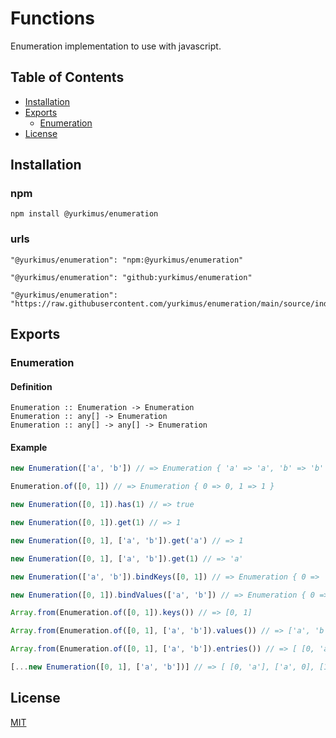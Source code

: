 # Functions

Enumeration implementation to use with javascript.

## Table of Contents

- [Installation](#installation)
- [Exports](#exports)
  - [Enumeration](#Enumeration)
- [License](#license)

## Installation

### npm

```
npm install @yurkimus/enumeration
```

### urls

```
"@yurkimus/enumeration": "npm:@yurkimus/enumeration"
```

```
"@yurkimus/enumeration": "github:yurkimus/enumeration"
```

```
"@yurkimus/enumeration": "https://raw.githubusercontent.com/yurkimus/enumeration/main/source/index.js"
```

## Exports

### Enumeration

#### Definition

```
Enumeration :: Enumeration -> Enumeration
Enumeration :: any[] -> Enumeration
Enumeration :: any[] -> any[] -> Enumeration
```

#### Example

```javascript
new Enumeration(['a', 'b']) // => Enumeration { 'a' => 'a', 'b' => 'b' }

Enumeration.of([0, 1]) // => Enumeration { 0 => 0, 1 => 1 }

new Enumeration([0, 1]).has(1) // => true

new Enumeration([0, 1]).get(1) // => 1

new Enumeration([0, 1], ['a', 'b']).get('a') // => 1

new Enumeration([0, 1], ['a', 'b']).get(1) // => 'a'

new Enumeration(['a', 'b']).bindKeys([0, 1]) // => Enumeration { 0 => 'a', 1 => 'b', 'a' => 0, 'b' => 1 }

new Enumeration([0, 1]).bindValues(['a', 'b']) // => Enumeration { 0 => 'a', 1 => 'b', 'a' => 0, 'b' => 1 }

Array.from(Enumeration.of([0, 1]).keys()) // => [0, 1]

Array.from(Enumeration.of([0, 1], ['a', 'b']).values()) // => ['a', 'b']

Array.from(Enumeration.of([0, 1], ['a', 'b']).entries()) // => [ [0, 'a'], ['a', 0], [1, 'b'], ['b', 1] ]

[...new Enumeration([0, 1], ['a', 'b'])] // => [ [0, 'a'], ['a', 0], [1, 'b'], ['b', 1] ]
```

## License

[MIT](LICENSE)
